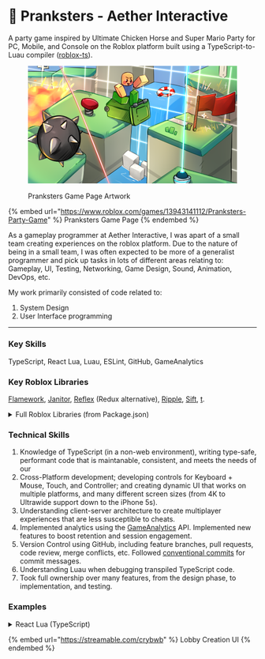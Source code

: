 # 🎈 Pranksters - Aether Interactive

A party game inspired by Ultimate Chicken Horse and Super Mario Party for PC, Mobile, and Console on the Roblox platform built using a TypeScript-to-Luau compiler ([roblox-ts](https://roblox-ts.com)).

<figure><img src="../.gitbook/assets/pranksters.png" alt="" width="563"><figcaption><p>Pranksters Game Page Artwork</p></figcaption></figure>

{% embed url="https://www.roblox.com/games/13943141112/Pranksters-Party-Game" %}
Pranksters Game Page
{% endembed %}

As a gameplay programmer at Aether Interactive, I was apart of a small team creating experiences on the roblox platform. Due to the nature of being in a small team, I was often expected to be more of a generalist programmer and pick up tasks in lots of different areas relating to: Gameplay, UI, Testing, Networking, Game Design, Sound, Animation, DevOps, etc.

My work primarily consisted of code related to:

1. System Design
2. User Interface programming

***

### Key Skills

TypeScript, React Lua, Luau, ESLint, GitHub, GameAnalytics

### Key Roblox Libraries

[Flamework](https://fireboltofdeath.dev/docs/flamework/), [Janitor](https://howmanysmall.github.io/Janitor/), [Reflex](https://littensy.github.io/reflex/) (Redux alternative), [Ripple](https://github.com/littensy/ripple), [Sift](https://cxmeel.github.io/sift/), [t](https://github.com/osyrisrblx/t).

<details>

<summary>Full Roblox Libraries (from Package.json)</summary>

```json
"dependencies": {
    "@flamework/components": "^1.0.1",
    "@flamework/core": "^1.0.1",
    "@flamework/networking": "^1.0.1",
    "@gimmethemoney/topbar-plus": "^1.0.3",
    "@rbxts/bezier": "^0.2.0",
    "@rbxts/faker": "^0.2.8",
    "@rbxts/flipper": "^2.0.1",
    "@rbxts/gameanalytics": "2.2.3-ts.1",
    "@rbxts/gizmo": "^2.0.5",
    "@rbxts/inspect": "^1.0.1",
    "@rbxts/janitor": "1.15.4-ts.0",
    "@rbxts/log": "^0.6.3",
    "@rbxts/make": "^1.0.6",
    "@rbxts/message-templates": "^0.3.2",
    "@rbxts/mock-memory-store-service": "0.2.0-13",
    "@rbxts/mockdatastoreservice": "^1.0.2",
    "@rbxts/object-utils": "^1.0.4",
    "@rbxts/pretty-react-hooks": "^0.3.3",
    "@rbxts/profileservice": "^1.4.2",
    "@rbxts/promise-child": "^1.2.1",
    "@rbxts/r15-ragdoll": "github:AetherInteractiveLtd/rbxts-ragdoll",
    "@rbxts/radialimage": "0.1.0-ts.5",
    "@rbxts/rbx-debug": "^1.0.0",
    "@rbxts/rbx-format-number": "^1.0.0",
    "@rbxts/rbx-react-error-boundary": "^1.0.0",
    "@rbxts/rbx-react-spring": "^1.1.2",
    "@rbxts/react-reflex": "^0.2.0",
    "@rbxts/react-roblox": "^0.2.0",
    "@rbxts/reflex": "^4.3.1",
    "@rbxts/ripple": "^0.7.1",
    "@rbxts/roact": "npm:@rbxts/react-ts@^1.0.1",
    "@rbxts/services": "^1.5.1",
    "@rbxts/set-timeout": "^1.1.2",
    "@rbxts/sift": "^0.0.8",
    "@rbxts/signal": "^1.1.1",
    "@rbxts/streamable": "^0.1.0",
    "@rbxts/t": "^3.1.0",
    "@rbxts/validate-tree": "^2.0.2",
    "@rbxts/visualize": "^1.1.1",
    "rbxts-transform-debug": "^2.2.0",
    "rbxts-transform-env": "^2.2.0"
},
"devDependencies": {
    "@milahu/patch-package": "^6.4.14",
    "@rbxts/compiler-types": "2.2.0-types.0",
    "@rbxts/types": "^1.0.738",
    "@roblox-ts/eslint-config": "github:christopher-buss/roblox-ts-eslint-config",
    "@typescript-eslint/eslint-plugin": "^6.17.0",
    "@typescript-eslint/parser": "^6.17.0",
    "cross-env": "^7.0.3",
    "eslint": "npm:eslint-ts-patch@8.56.0-0",
    "eslint-flat-config-viewer": "^0.1.4",
    "eslint-plugin-format": "^0.1.0",
    "eslint-plugin-react": "^7.33.2",
    "eslint-plugin-react-hooks": "^4.6.0",
    "eslint-plugin-sort-class-members": "^1.19.0",
    "eslint-ts-patch": "8.56.0-0",
    "lint-staged": "^15.2.0",
    "prettier": "^3.1.1",
    "rbxts-transformer-flamework": "^1.0.1",
    "rimraf": "^5.0.5",
    "roblox-feet": "^0.0.1",
    "roblox-ts": "^2.2.0",
    "simple-git-hooks": "^2.9.0",
    "typescript": "5.2.2"
},
```

</details>

### Technical Skills

1. Knowledge of TypeScript (in a non-web environment), writing type-safe, performant code that is maintanable, consistent, and meets the needs of our
2. Cross-Platform development; developing controls for Keyboard + Mouse, Touch, and Controller; and creating dynamic UI that works on multiple platforms, and many different screen sizes (from 4K to Ultrawide support down to the iPhone 5s).
3. Understanding client-server architecture to create multiplayer experiences that are less susceptible to cheats.
4. Implemented analytics using the [GameAnalytics](https://gameanalytics.com/) API. Implemented new features to boost retention and session engagement.
5. Version Control using GitHub, including feature branches, pull requests, code review, merge conflicts, etc. Followed [conventional commits](https://www.conventionalcommits.org/en/v1.0.0/) for commit messages.
6. Understanding Luau when debugging transpiled TypeScript code.
7. Took full ownership over many features, from the design phase, to implementation, and testing.

### Examples

<details>

<summary>React Lua (TypeScript)</summary>

[React Lua](https://github.com/jsdotlua/react-lua) is a comprehensive, but not exhaustive, translation of upstream ReactJS 17.x into Lua. As this project was built using roblox-ts, decleration files were used to type our version of React, making it very similar to the development experience of typical react, but using Roblox elements, rather than HTML.

An example of a file I worked on can be found below:

```typescript
import { useAsyncCallback } from "@rbxts/pretty-react-hooks";
import Roact, { useCallback, useEffect, useMemo, useState } from "@rbxts/roact";

import { Events } from "network/client/network";
import { TextUtil } from "shared/util/text-util";
import { Backplate } from "ui/components/backplate";
import TextButton from "ui/components/buttons/text-button";
import { Group } from "ui/components/group";
import { createNextOrder } from "ui/functions/create-next-order";
import { useRem, useTheme } from "ui/hooks";
import useConfirm from "ui/hooks/use-confirm";

interface Props {
    Position: UDim2;
}

/**
 * A set of buttons that appears in the 'match-over' window, allowing for
 * players to either play again, return to the lobby, or continue with
 * their current session.
 */
export default function InnerButtonBar({ Position }: Readonly<Props>): Roact.Element {
    const confirm = useConfirm();
    const nextOrder = createNextOrder();
    const rem = useRem();
    const theme = useTheme();

    const [isContinue, setIsContinue] = useState(false);

    const allText = useMemo(() => {
        return ["Play Again", "Continue", "Return to lobby"];
    }, []);

    const buttonWidth = rem(10);

    const [textSize, setTextSize] = useState(0);
    useEffect(() => {
        setTextSize(TextUtil.getMaxTextSize(allText, theme.fonts.primary.bold, buttonWidth));
    }, [allText, buttonWidth, rem, theme.fonts.primary.bold]);

    const [, handleBackToLobby] = useAsyncCallback(async (): Promise<void> => {
        const choice = await confirm({
            ConfirmationText: "Are you sure you want to return to lobby?",
        });

        if (choice) {
            Events.requestReturnToLobby.fire(false, false);
        }
    });

    return (
        <Backplate Position={Position} Size={new UDim2(0, rem(40), 0, rem(8.5))}>
            <Group key="buttons" Size={new UDim2(1, 1, 1, 1)}>
                <uilistlayout
                    key="layout"
                    FillDirection="Horizontal"
                    HorizontalAlignment="Center"
                    SortOrder="LayoutOrder"
                    VerticalAlignment="Center"
                />

                <TextButton
                    key="play-again"
                    BackgroundColor={Color3.fromRGB(93, 255, 23)}
                    LayoutOrder={nextOrder()}
                    Text={allText[0]}
                    TextSize={textSize}
                    onClick={useCallback(() => {
                        Events.requestReturnToLobby(true, false);
                    }, [])}
                />

                <TextButton
                    key="continue"
                    BackgroundColor={Color3.fromRGB(255, 216, 20)}
                    Enabled={false}
                    LayoutOrder={nextOrder()}
                    Text={isContinue ? "Waiting..." : allText[1]}
                    TextSize={textSize}
                    onClick={useCallback(() => {
                        setIsContinue(true);
                        Events.requestReturnToLobby(false, true);
                    }, [])}
                />

                <TextButton
                    key="return"
                    BackgroundColor={Color3.fromRGB(69, 215, 255)}
                    LayoutOrder={nextOrder()}
                    Text={allText[2]}
                    TextSize={textSize}
                    onClick={useCallback(async () => {
                        return handleBackToLobby();
                    }, [handleBackToLobby])}
                />
            </Group>
        </Backplate>
    );
}

```

</details>

{% embed url="https://streamable.com/crybwb" %}
Lobby Creation UI
{% endembed %}

